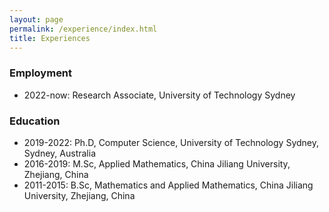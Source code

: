 ```yaml
---
layout: page
permalink: /experience/index.html
title: Experiences
---
```


### Employment
- 2022-now: Research Associate, University of Technology Sydney


### Education
- 2019-2022: Ph.D, Computer Science, University of Technology Sydney, Sydney, Australia
- 2016-2019: M.Sc, Applied Mathematics, China Jiliang University, Zhejiang, China
- 2011-2015: B.Sc, Mathematics and Applied Mathematics, China Jiliang University, Zhejiang, China

